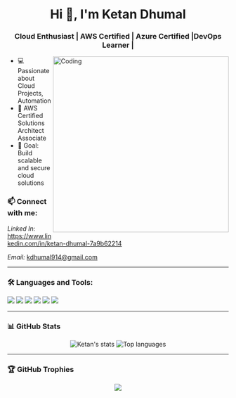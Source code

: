 <h1 align="center">Hi 👋, I'm Ketan Dhumal</h1>
<h3 align="center">Cloud Enthusiast | AWS Certified | Azure Certified |DevOps Learner | </h3>

<img align="right" alt="Coding" width="400" src="https://media.giphy.com/media/qgQUggAC3Pfv687qPC/giphy.gif">
 
- 💻 Passionate about Cloud Projects, Automation
- 📜 AWS Certified Solutions Architect Associate
- 🎯 Goal: Build scalable and secure cloud solutions

### 📫 Connect with me:


*Linked In:* https://www.linkedin.com/in/ketan-dhumal-7a9b62214

*Email:* kdhumal914@gmail.com

---

### 🛠 Languages and Tools:

<p>
  <img src="https://img.shields.io/badge/AWS-orange?style=for-the-badge&logo=amazonaws&logoColor=white" />
  <img src="https://img.shields.io/badge/Linux-black?style=for-the-badge&logo=linux&logoColor=white" />
  <img src="https://img.shields.io/badge/Python-blue?style=for-the-badge&logo=python&logoColor=white" />
  <img src="https://img.shields.io/badge/Docker-2496ED?style=for-the-badge&logo=docker&logoColor=white" />
  <img src="https://img.shields.io/badge/Git-F05032?style=for-the-badge&logo=git&logoColor=white" />
  <img src="https://img.shields.io/badge/GitHub-181717?style=for-the-badge&logo=github&logoColor=white" />
</p>

---

### 📊 GitHub Stats

<p align="center">
  <img src="https://github-readme-stats.vercel.app/api?username=ketandhumal&show_icons=true&theme=radical" alt="Ketan's stats" />
  <img src="https://github-readme-stats.vercel.app/api/top-langs/?username=ketandhumal&layout=compact&theme=radical" alt="Top languages" />
</p>

---

### 🏆 GitHub Trophies

<p align="center">
  <img src="https://github-profile-trophy.vercel.app/?username=ketandhumal&theme=algolia" />
</p>
